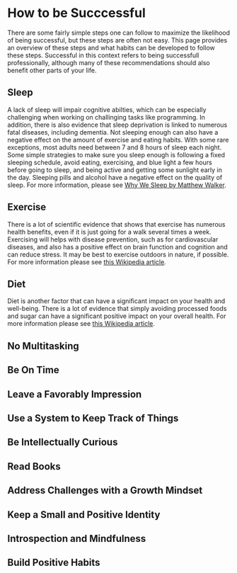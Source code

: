 # How to be Succcessful

There are some fairly simple steps one can follow to maximize the likelihood of being successful, but these steps are often not easy. This page provides an overview of these steps and what habits can be developed to follow these steps. Successful in this context refers to being successfull professionally, although many of these recommendations should also benefit other parts of your life.

## Sleep

A lack of sleep will impair cognitive abilties, which can be especially challenging when working on challinging tasks like programming. In addition, there is also evidence that sleep deprivation is linked to numerous fatal diseases, including dementia. Not sleeping enough can also have a negative effect on the amount of exercise and eating habits. With some rare exceptions, most adults need between 7 and 8 hours of sleep each night. Some simple strategies to make sure you sleep enough is following a fixed sleeping schedule, avoid eating, exercising, and blue light a few hours before going to sleep, and being active and getting some sunlight early in the day. Sleeping pills and alcohol have a negative effect on the quality of sleep. For more information, please see [Why We Sleep by Matthew Walker](https://www.amazon.com/Why-We-Sleep-Unlocking-Dreams-ebook/dp/B06ZZ1YGJ5/).

## Exercise

There is a lot of scientific evidence that shows that exercise has numerous health benefits, even if it is just going for a walk several times a week. Exercising will helps with disease prevention, such as for cardiovascular diseases, and also has a positive effect on brain function and cognition and can reduce stress. It may be best to exercise outdoors in nature, if possible. For more information please see [this Wikipedia article](https://en.wikipedia.org/wiki/Exercise).

## Diet

Diet is another factor that can have a significant impact on your health and well-being. There is a lot of evidence that simply avoiding processed foods and sugar can have a significant positive impact on your overall health. For more information please see [this Wikipedia article](https://en.wikipedia.org/wiki/Healthy_diet).

## No Multitasking

## Be On Time

## Leave a Favorably Impression

## Use a System to Keep Track of Things

## Be Intellectually Curious

## Read Books

## Address Challenges with a Growth Mindset

## Keep a Small and Positive Identity

## Introspection and Mindfulness

## Build Positive Habits
